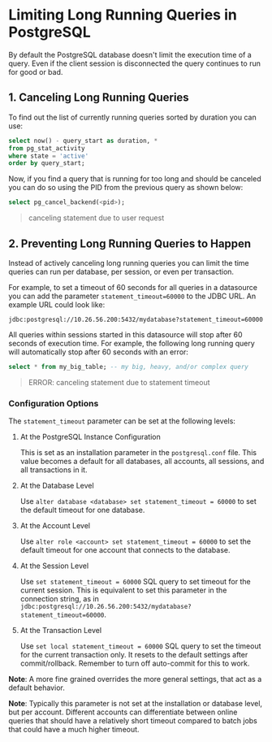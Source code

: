 # Limiting Long Running Queries in PostgreSQL

By default the PostgreSQL database doesn't limit the execution time of a query. Even if the client
session is disconnected the query continues to run for good or bad.

## 1. Canceling Long Running Queries

To find out the list of currently running queries sorted by duration you can use:

```sql
select now() - query_start as duration, *
from pg_stat_activity
where state = 'active'
order by query_start;
```

Now, if you find a query that is running for too long and should be canceled you can do so using the PID from the previous query as shown below:

```sql
select pg_cancel_backend(<pid>);
```

> canceling statement due to user request

## 2. Preventing Long Running Queries to Happen

Instead of actively canceling long running queries you can limit the time queries can run per database, per session, or even  per transaction.

For example, to set a timeout of 60 seconds for all queries in a datasource you can add the parameter `statement_timeout=60000` to the JDBC URL. An example URL could look like:

```
jdbc:postgresql://10.26.56.200:5432/mydatabase?statement_timeout=60000
```

All queries within sessions started in this datasource will stop after 60 seconds of execution time. For example, the following long running query will automatically stop after 60 seconds with an error:

```sql
select * from my_big_table; -- my big, heavy, and/or complex query
```

> ERROR: canceling statement due to statement timeout

### Configuration Options

The `statement_timeout` parameter can be set at the following levels:

1. At the PostgreSQL Instance Configuration

    This is set as an installation parameter in the `postgresql.conf` file. This value becomes a default for all databases, all accounts, all sessions, and all transactions in it.

2. At the Database Level

    Use `alter database <database> set statement_timeout = 60000` to set the default timeout for one database.

3. At the Account Level

    Use `alter role <account> set statement_timeout = 60000` to set the default timeout for one account that connects to the database.

4. At the Session Level

    Use `set statement_timeout = 60000` SQL query to set timeout for the current session. This is equivalent
    to set this parameter in the connection string, as in `jdbc:postgresql://10.26.56.200:5432/mydatabase?statement_timeout=60000`.

5. At the Transaction Level

    Use `set local statement_timeout = 60000` SQL query to set the timeout for the current transaction only. It
resets to the default settings after commit/rollback. Remember to turn off auto-commit for this to
work.

**Note**: A more fine grained overrides the more general settings, that act as a default behavior.

**Note**: Typically this parameter is not set at the installation or database level, but per account. Different accounts can differentiate between online queries that should have a relatively short timeout compared to batch jobs that could have a much higher timeout.











